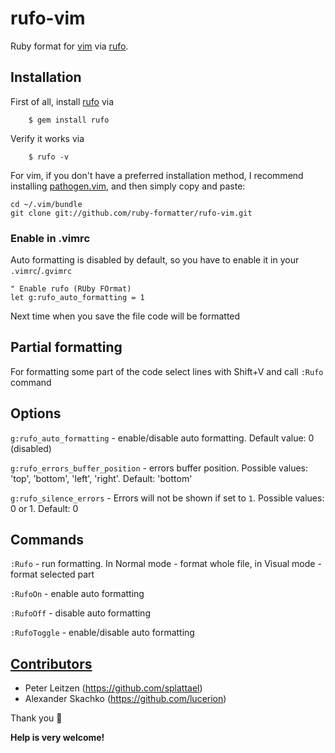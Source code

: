 # rufo-vim

Ruby format for [vim](https://www.vim.org) via [rufo](https://github.com/ruby-formatter/rufo).

## Installation

First of all, install [rufo](https://github.com/ruby-formatter/rufo) via

        $ gem install rufo

Verify it works via

        $ rufo -v

For vim, if you don't have a preferred installation method, I recommend
installing [pathogen.vim](https://github.com/tpope/vim-pathogen), and
then simply copy and paste:

    cd ~/.vim/bundle
    git clone git://github.com/ruby-formatter/rufo-vim.git

### Enable in .vimrc

Auto formatting is disabled by default, so you have to enable it in your `.vimrc`/`.gvimrc`

```vim
" Enable rufo (RUby FOrmat)
let g:rufo_auto_formatting = 1
```

Next time when you save the file code will be formatted

## Partial formatting

For formatting some part of the code select lines with Shift+V and call `:Rufo` command

## Options

`g:rufo_auto_formatting` - enable/disable auto formatting. Default value: 0 (disabled)

`g:rufo_errors_buffer_position` - errors buffer position. Possible values: 'top', 'bottom', 'left', 'right'.
Default: 'bottom'

`g:rufo_silence_errors` - Errors will not be shown if set to `1`. Possible values: 0 or 1. Default: 0

## Commands

`:Rufo` - run formatting. In Normal mode - format whole file, in Visual mode - format selected part

`:RufoOn` - enable auto formatting

`:RufoOff` - disable auto formatting

`:RufoToggle` - enable/disable auto formatting

## [Contributors](https://github.com/ruby-formatter/rufo-vim/graphs/contributors)

* Peter Leitzen (https://github.com/splattael)
* Alexander Skachko (https://github.com/lucerion)

Thank you :green_heart:

**Help is very welcome!**
